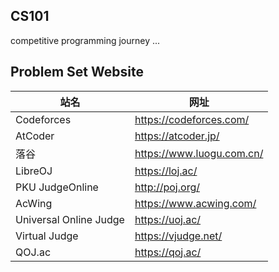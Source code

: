 ## CS101
competitive programming journey ...

## Problem Set Website
| 站名 | 网址 |
| --- | --- |
| Codeforces | https://codeforces.com/ |
| AtCoder | https://atcoder.jp/ |
| 落谷 | https://www.luogu.com.cn/ |
| LibreOJ | https://loj.ac/ |
| PKU JudgeOnline | http://poj.org/ |
| AcWing | https://www.acwing.com/ |
| Universal Online Judge | https://uoj.ac/ |
| Virtual Judge | https://vjudge.net/ |
| QOJ.ac | https://qoj.ac/ |
